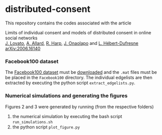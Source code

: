# distributed-consent

This repository contains the codes associated with the article

Limits of individual consent and models of distributed consent in online social networks<br/>
[J. Lovato], [A. Allard], [R. Harp], [J. Onaolapo] and [L. Hébert-Dufresne]<br/>
[arXiv:2006.16140]


### Facebook100 dataset

The [Facebook100 dataset](http://doi.org/10.1016/j.physa.2011.12.021) must be [downloaded](https://archive.org/details/oxford-2005-facebook-matrix) and the `.mat` files must be be placed in the `Facebook100` directory. The individual edgelists are then extracted by executing the python script `extract_edgelists.py`.


### Numerical simulations and generating the figures

Figures 2 and 3 were generated by running (from the respective folders)

1. the numerical simulation by executing the bash script `run_simulations.sh`
2. the python script `plot_figure.py`



[arXiv:2006.16140]: https://arxiv.org/abs/2006.16140
[J. Lovato]: http://juniperlovato.com/
[A. Allard]: http://antoineallard.info
[R. Harp]: http://www.uvm.edu/~rharp/
[J. Onaolapo]: https://www.uvm.edu/~jonaolap/
[L. Hébert-Dufresne]: http://laurenthebertdufresne.github.io/

